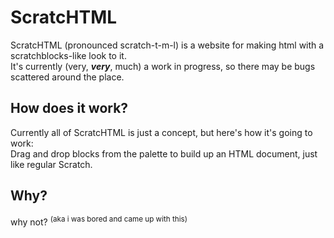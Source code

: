 # ScratcHTML

ScratcHTML (pronounced scratch-t-m-l) is a website for making html with a scratchblocks-like look to it.  
It's currently (very, ***very***, much) a work in progress, so there may be bugs scattered around the place.

## How does it work?

Currently all of ScratcHTML is just a concept, but here's how it's going to work:  
Drag and drop blocks from the palette to build up an HTML document, just like regular Scratch.

## Why?

why not? <sup>(aka i was bored and came up with this)</sup>
